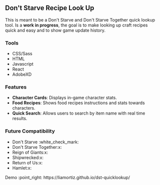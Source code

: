 ## Don't Starve Recipe Look Up
<p>
  This is meant to be a Don't Starve and Don't Starve Together quick lookup tool. Is a <b>work in progress</b>, the goal is to make looking up craft recipes quick and easy and to show game update history.
<p>

<h3>Tools</h3>
<ul>
  <li>CSS/Sass</li>
  <li>HTML</li>
  <li>Javascript</li>
  <li>React</li>
  <li>AdobeXD</li>
</ul>

<h3>Features</h3>
<ul>
  <li><b>Character Cards</b>: Displays in-game character stats.</li>
  <li><b>Food Recipes</b>: Shows food recipes instructions and stats towards characters.</li>
  <li><b>Quick Search</b>: Allows users to search by item name with real time results.</li>
</ul>

<h3>Future Compatibility</h3>
<ul>
  <li>Don't Starve :white_check_mark:</li>
  <li>Don't Starve Together:x:</li>
  <li>Reign of Giants:x:</li>
  <li>Shipwrecked:x:</li>
  <li>Return of Us:x:</li>
  <li>Hamlet:x:</li>
</ul>

<p>Demo :point_right: https://liamortiz.github.io/dst-quicklookup/</p>
<img src="https://i.ibb.co/cwPQBtD/Capture.png" alt="" border="0">
